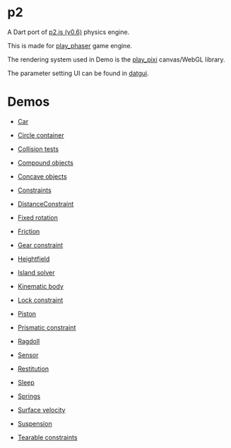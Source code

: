 p2
=========
A Dart port of [p2.js (v0.6)](https://github.com/schteppe/p2.js) physics engine.

This is made for [play_phaser](https://github.com/playif/play_phaser) game engine.

The rendering system used in Demo is the [play_pixi](https://github.com/playif/play_pixi) canvas/WebGL library.

The parameter setting UI can be found in [datgui](https://github.com/playif/datgui).

Demos
=========
* [Car](https://playif.github.io/p2_demo/car.html)

* [Circle container](https://playif.github.io/p2_demo/circles.html)

* [Collision tests](https://playif.github.io/p2_demo/collisions.html)

* [Compound objects](https://playif.github.io/p2_demo/compound.html)

* [Concave objects](https://playif.github.io/p2_demo/concave.html)

* [Constraints](https://playif.github.io/p2_demo/constraints.html)

* [DistanceConstraint](https://playif.github.io/p2_demo/distance_constraint.html)

* [Fixed rotation](https://playif.github.io/p2_demo/fixed_rotation.html)

* [Friction](https://playif.github.io/p2_demo/friction.html)

* [Gear constraint](https://playif.github.io/p2_demo/gear_constraint.html)

* [Heightfield](https://playif.github.io/p2_demo/heightfield.html)

* [Island solver](https://playif.github.io/p2_demo/island_solver.html)

* [Kinematic body](https://playif.github.io/p2_demo/kinematic.html)

* [Lock constraint](https://playif.github.io/p2_demo/lock.html)

* [Piston](https://playif.github.io/p2_demo/piston.html)

* [Prismatic constraint](https://playif.github.io/p2_demo/prismatic.html)

* [Ragdoll](https://playif.github.io/p2_demo/ragdoll.html)

* [Sensor](https://playif.github.io/p2_demo/remove_sensor.html)

* [Restitution](https://playif.github.io/p2_demo/restitution.html)

* [Sleep](https://playif.github.io/p2_demo/sleep.html)

* [Springs](https://playif.github.io/p2_demo/springs.html)

* [Surface velocity](https://playif.github.io/p2_demo/surface_velocity.html)

* [Suspension](https://playif.github.io/p2_demo/suspension.html)

* [Tearable constraints](https://playif.github.io/p2_demo/tearable.html)

